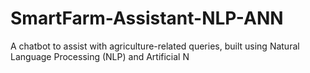 # SmartFarm-Assistant-NLP-ANN
A chatbot to assist with agriculture-related queries, built using Natural Language Processing (NLP) and Artificial N
